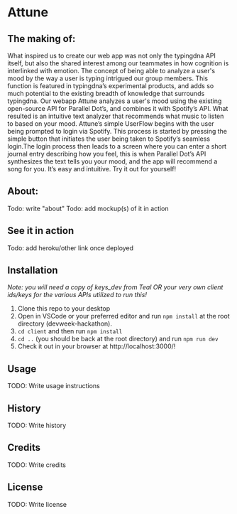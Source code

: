 # Attune

## The making of:
What inspired us to create our web app was not only the typingdna API itself, but also the shared interest among our teammates in how cognition is interlinked with emotion.
	The concept of being able to analyze a user's mood by the way a user is typing intrigued our group members. This function is featured in typingdna’s experimental products, and adds so much potential to the existing breadth of knowledge that surrounds typingdna. Our webapp Attune analyzes a user's mood using the existing open-source API for Parallel Dot’s, and combines it with Spotify’s API. What resulted is an intuitive text analyzer that recommends what music to listen to based on your mood.
	Attune’s simple UserFlow begins with the user being prompted to login via Spotify. This process is started by pressing the simple button that initiates the user being taken to Spotify’s seamless login.The login process then leads to a screen where you can enter a short journal entry describing how you feel, this is when Parallel Dot’s API synthesizes the text tells you your mood, and the app will recommend a song for you. It’s easy and intuitive.
	Try it out for yourself!

## About:
Todo: write "about"
Todo: add mockup(s) of it in action

## See it in action
Todo: add heroku/other link once deployed

## Installation
_Note: you will need a copy of keys_dev from Teal OR your very own client ids/keys for the various APIs utilized to run this!_
1. Clone this repo to your desktop
2. Open in VSCode or your preferred editor and run `npm install` at the root directory (devweek-hackathon).
3. `cd client` and then run `npm install`
4. `cd ..` (you should be back at the root directory) and run `npm run dev`
5. Check it out in your browser at http://localhost:3000/!

## Usage

TODO: Write usage instructions

## History

TODO: Write history

## Credits

TODO: Write credits

## License

TODO: Write license

